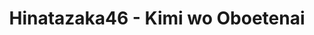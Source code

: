 ---
layout: videojs
title: Hinatazaka46 - Kimi wo Oboetenai
category: mv
description: >+
    Director：Minori Nakada
    
    Choreographer：Kosuke
    
    Producer： Hiroto Hashimoto, Yujo Kuribayashi
    
    Production: isai Inc.

    Translation by @sasori39883522
id: bRUOmjBPKA5O
lang: en
subtitles: Hinatazaka46 - Kimi wo Oboetenai.en.vtt
video_url: https://youtu.be/w236wAYPYTM
thumbnail: https://i.ytimg.com/vi/w236wAYPYTM/maxresdefault.jpg
plink: https://hinatacampaign.github.io/kimi-wo-oboetenai.html
upload_date: 2024-09-02
---